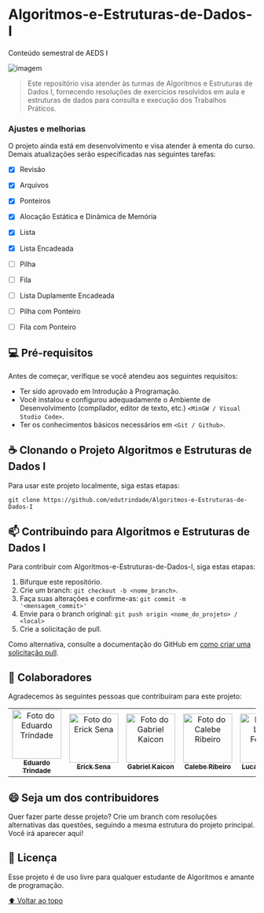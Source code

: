 # Algoritmos-e-Estruturas-de-Dados-I
Conteúdo semestral de AEDS I

<!---Esses são exemplos. Veja https://shields.io para outras pessoas ou para personalizar este conjunto de escudos. Você pode querer incluir dependências, status do projeto e informações de licença aqui--->

<img src="http://jogoveio.com.br/wp-content/uploads/2018/04/computador-charge-jogoveio.png" alt="imagem">

> Este repositório visa atender às turmas de Algoritmos e Estruturas de Dados I, fornecendo resoluções de exercícios resolvidos em aula e estruturas de dados para consulta e execução dos Trabalhos Práticos.

### Ajustes e melhorias

O projeto ainda está em desenvolvimento e visa atender à ementa do curso. Demais atualizações serão especificadas nas seguintes tarefas:

- [x] Revisão
- [x] Arquivos
- [x] Ponteiros
- [x] Alocação Estática e Dinâmica de Memória
- [x] Lista
- [x] Lista Encadeada
- [ ] Pilha
- [ ] Fila
- [ ] Lista Duplamente Encadeada
- [ ] Pilha com Ponteiro
- [ ] Fila com Ponteiro


## 💻 Pré-requisitos

Antes de começar, verifique se você atendeu aos seguintes requisitos:
<!---Estes são apenas requisitos de exemplo. Adicionar, duplicar ou remover conforme necessário--->
* Ter sido aprovado em Introdução à Programação.
* Você instalou e configurou adequadamente o Ambiente de Desenvolvimento (compilador, editor de texto, etc.) `<MinGW / Visual Studio Code>`.
* Ter os conhecimentos básicos necessários em `<Git / Github>`.

<!--## 🚀 Instalando <nome_do_projeto>

Para instalar o <nome_do_projeto>, siga estas etapas:

Linux e macOS:
```
<comando_de_instalação>
```

Windows:
```
<comando_de_instalação>
```-->

## ☕ Clonando o Projeto Algoritmos e Estruturas de Dados I

Para usar este projeto localmente, siga estas etapas:

```
git clone https://github.com/edutrindade/Algoritmos-e-Estruturas-de-Dados-I
```

## 📫 Contribuindo para Algoritmos e Estruturas de Dados I
<!---Se o seu README for longo ou se você tiver algum processo ou etapas específicas que deseja que os contribuidores sigam, considere a criação de um arquivo CONTRIBUTING.md separado--->
Para contribuir com Algoritmos-e-Estruturas-de-Dados-I, siga estas etapas:

1. Bifurque este repositório.
2. Crie um branch: `git checkout -b <nome_branch>`.
3. Faça suas alterações e confirme-as: `git commit -m '<mensagem_commit>'`
4. Envie para o branch original: `git push origin <nome_do_projeto> / <local>`
5. Crie a solicitação de pull.

Como alternativa, consulte a documentação do GitHub em [como criar uma solicitação pull](https://help.github.com/en/github/collaborating-with-issues-and-pull-requests/creating-a-pull-request).

## 🤝 Colaboradores

Agradecemos às seguintes pessoas que contribuíram para este projeto:

<table>
  <tr>
    <td align="center">
      <a href="https://github.com/edutrindade">
        <img src="https://avatars.githubusercontent.com/u/39175147?s=96&v=4" width="100px;" alt="Foto do Eduardo Trindade"/><br>
        <sub>
          <b>Eduardo Trindade</b>
        </sub>
      </a>
    </td>
    <td align="center">
      <a href="https://github.com/ErickSenaGodinho">
        <img src="https://avatars.githubusercontent.com/u/52547320?v=4" width="100px;" alt="Foto do Erick Sena"/><br>
        <sub>
          <b>Erick Sena</b>
        </sub>
      </a>
    </td>
    <td align="center">
      <a href="https://github.com/gKaicon">
        <img src="https://avatars.githubusercontent.com/u/104071769?v=4" width="100px;" alt="Foto do Gabriel Kaicon"/><br>
        <sub>
          <b>Gabriel Kaicon</b>
        </sub>
      </a>
    </td>
    <td align="center">
      <a href="https://github.com/Calebeans">
        <img src="https://avatars.githubusercontent.com/u/93345656?v=4" width="100px;" alt="Foto do Calebe Ribeiro"/><br>
        <sub>
          <b>Calebe Ribeiro</b>
        </sub>
      </a>
    </td>
    <td align="center">
      <a href="https://github.com/DraconiicDragon">
        <img src="https://avatars.githubusercontent.com/u/104071470?v=4" width="100px;" alt="Foto do Lucas Ferreira"/><br>
        <sub>
          <b>Lucas Ferreira</b>
        </sub>
      </a>
    </td>
  </tr>
</table>


## 😄 Seja um dos contribuidores<br>

Quer fazer parte desse projeto? Crie um branch com resoluções alternativas das questões, seguindo a mesma estrutura do projeto principal. Você irá aparecer aqui! 

## 📝 Licença

Esse projeto é de uso livre para qualquer estudante de Algoritmos e amante de programação.

[⬆ Voltar ao topo](#nome-do-projeto)<br>
